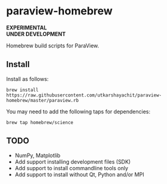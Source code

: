 # paraview-homebrew

**EXPERIMENTAL**  
**UNDER DEVELOPMENT**

Homebrew build scripts for ParaView.


## Install

Install as follows:

    brew install https://raw.githubusercontent.com/utkarshayachit/paraview-homebrew/master/paraview.rb
    
You may need to add the following taps for dependencies:

    brew tap homebrew/science
    


## TODO

* NumPy, Matplotlib
* Add support installing development files (SDK)
* Add support to install commandline tools only
* Add support to install without Qt, Python and/or MPI

